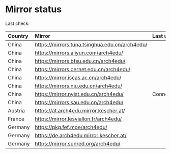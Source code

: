 <script src="./time.js"></script>
# Mirror status
Last check: <script type="text/javascript">localize(1728930582.003943);</script>

|Country|Mirror|Last update|
|:------|:-----|:----------|
|China|https://mirrors.tuna.tsinghua.edu.cn/arch4edu/|<script type="text/javascript">localize(1728888280);</script>|
|China|https://mirrors.aliyun.com/arch4edu/|<script type="text/javascript">localize(1728888280);</script>|
|China|https://mirrors.bfsu.edu.cn/arch4edu/|<script type="text/javascript">localize(1728888280);</script>|
|China|https://mirrors.cernet.edu.cn/arch4edu/|<script type="text/javascript">localize(1728888280);</script>|
|China|https://mirror.iscas.ac.cn/arch4edu/|<script type="text/javascript">localize(1728888280);</script>|
|China|https://mirrors.nju.edu.cn/arch4edu/|<script type="text/javascript">localize(1728844683);</script>|
|China|https://mirror.nyist.edu.cn/arch4edu/|ConnectionError|
|China|https://mirrors.sau.edu.cn/arch4edu/|<script type="text/javascript">localize(1728888280);</script>|
|Austria|https://at.arch4edu.mirror.kescher.at/|<script type="text/javascript">localize(1728888280);</script>|
|France|https://mirror.lesviallon.fr/arch4edu/|<script type="text/javascript">localize(1728888280);</script>|
|Germany|https://pkg.fef.moe/arch4edu/|<script type="text/javascript">localize(1728888280);</script>|
|Germany|https://de.arch4edu.mirror.kescher.at/|<script type="text/javascript">localize(1728888280);</script>|
|Germany|https://mirror.sunred.org/arch4edu/|<script type="text/javascript">localize(1728888280);</script>|

<script src="./tablefilter/tablefilter.js"></script>
<script src="./table.js"></script>